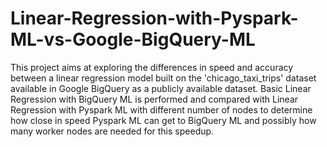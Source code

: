 # Linear-Regression-with-Pyspark-ML-vs-Google-BigQuery-ML

This project aims at exploring the differences in speed and accuracy between a linear regression model built on the 'chicago_taxi_trips' dataset available in Google BigQuery as a publicly available dataset. Basic Linear Regression with BigQuery ML is performed and compared with Linear Regression with Pyspark ML with different number of nodes to determine how close in speed Pyspark ML can get to BigQuery ML and possibly how many worker nodes are needed for this speedup.
